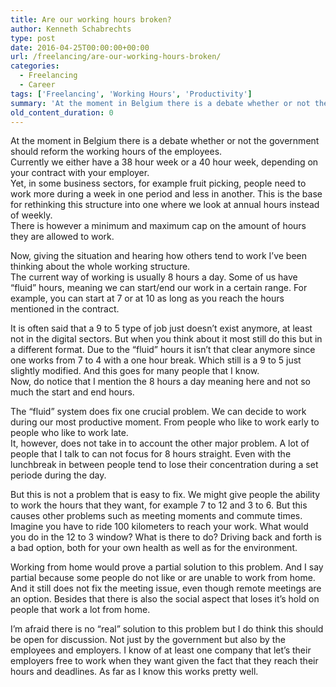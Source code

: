 ```yaml
---
title: Are our working hours broken?
author: Kenneth Schabrechts
type: post
date: 2016-04-25T00:00:00+00:00
url: /freelancing/are-our-working-hours-broken/
categories:
  - Freelancing
  - Career
tags: ['Freelancing', 'Working Hours', 'Productivity']
summary: 'At the moment in Belgium there is a debate whether or not the government should reform the working hours of the employees. What is going and is the system broken? I go deeper into this in this post.'
old_content_duration: 0
---
```

At the moment in Belgium there is a debate whether or not the government should reform the working hours of the employees.  
Currently we either have a 38 hour week or a 40 hour week, depending on your contract with your employer.  
Yet, in some business sectors, for example fruit picking, people need to work more during a week in one period and less in another. This is the base for rethinking this structure into one where we look at annual hours instead of weekly.  
There is however a minimum and maximum cap on the amount of hours they are allowed to work.

Now, giving the situation and hearing how others tend to work I’ve been thinking about the whole working structure.  
The current way of working is usually 8 hours a day. Some of us have “fluid” hours, meaning we can start/end our work in a certain range. For example, you can start at 7 or at 10 as long as you reach the hours mentioned in the contract.

It is often said that a 9 to 5 type of job just doesn’t exist anymore, at least not in the digital sectors. But when you think about it most still do this but in a different format. Due to the “fluid” hours it isn’t that clear anymore since one works from 7 to 4 with a one hour break. Which still is a 9 to 5 just slightly modified. And this goes for many people that I know.  
Now, do notice that I mention the 8 hours a day meaning here and not so much the start and end hours.

The “fluid” system does fix one crucial problem. We can decide to work during our most productive moment. From people who like to work early to people who like to work late.  
It, however, does not take in to account the other major problem. A lot of people that I talk to can not focus for 8 hours straight. Even with the lunchbreak in between people tend to lose their concentration during a set periode during the day.

But this is not a problem that is easy to fix. We might give people the ability to work the hours that they want, for example 7 to 12 and 3 to 6. But this causes other problems such as meeting moments and commute times.  
Imagine you have to ride 100 kilometers to reach your work. What would you do in the 12 to 3 window? What is there to do? Driving back and forth is a bad option, both for your own health as well as for the environment.

Working from home would prove a partial solution to this problem. And I say partial because some people do not like or are unable to work from home. And it still does not fix the meeting issue, even though remote meetings are an option. Besides that there is also the social aspect that loses it’s hold on people that work a lot from home.

I’m afraid there is no “real” solution to this problem but I do think this should be open for discussion. Not just by the government but also by the employees and employers. I know of at least one company that let’s their employers free to work when they want given the fact that they reach their hours and deadlines. As far as I know this works pretty well.